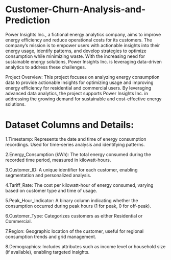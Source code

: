 # Customer-Churn-Analysis-and-Prediction
Power Insights Inc., a fictional energy analytics company, aims to improve energy efficiency and reduce operational costs for its customers. The company’s mission is to empower users with actionable insights into their energy usage, identify patterns, and develop strategies to optimize consumption while minimizing waste. With the increasing need for sustainable energy solutions, Power Insights Inc. is leveraging data-driven analytics to address these challenges.

Project Overview: This project focuses on analyzing energy consumption data to provide actionable insights for optimizing usage and improving energy efficiency for residential and commercial users. By leveraging advanced data analytics, the project supports Power Insights Inc. in addressing the growing demand for sustainable and cost-effective energy solutions.

# Dataset Columns and Details:

1.Timestamp: Represents the date and time of energy consumption recordings. Used for time-series analysis and identifying patterns.

2.Energy_Consumption (kWh): The total energy consumed during the recorded time period, measured in kilowatt-hours.

3.Customer_ID: A unique identifier for each customer, enabling segmentation and personalized analysis.

4.Tariff_Rate: The cost per kilowatt-hour of energy consumed, varying based on customer type and time of usage.

5.Peak_Hour_Indicator: A binary column indicating whether the consumption occurred during peak hours (1 for peak, 0 for off-peak).

6.Customer_Type: Categorizes customers as either Residential or Commercial.

7.Region: Geographic location of the customer, useful for regional consumption trends and grid management.

8.Demographics: Includes attributes such as income level or household size (if available), enabling targeted insights.

